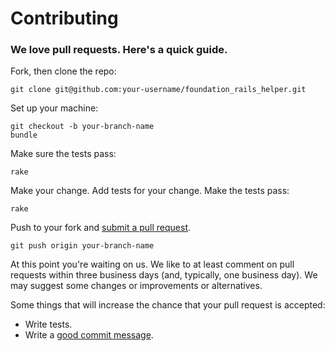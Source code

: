 # Contributing

### We love pull requests. Here's a quick guide.

Fork, then clone the repo:
```
git clone git@github.com:your-username/foundation_rails_helper.git
```

Set up your machine:
```
git checkout -b your-branch-name
bundle
```

Make sure the tests pass:
```
rake
```

Make your change. Add tests for your change. Make the tests pass:
```
rake
```

Push to your fork and [submit a pull request][pr].
```
git push origin your-branch-name
```

[pr]: https://github.com/sgruhier/foundation_rails_helper/compare/

At this point you're waiting on us. We like to at least comment on pull requests within three business days (and, typically, one business day). We may suggest some changes or improvements or alternatives.

Some things that will increase the chance that your pull request is accepted:

* Write tests.
* Write a [good commit message][commit].

[style]: https://github.com/thoughtbot/guides/tree/master/style
[commit]: http://tbaggery.com/2008/04/19/a-note-about-git-commit-messages.html
